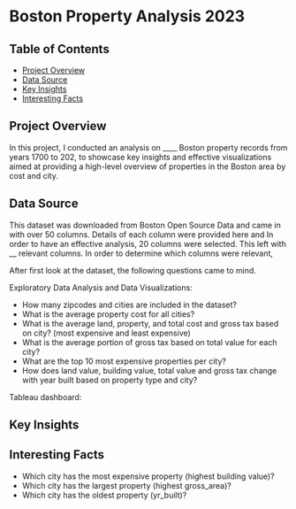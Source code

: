 # Boston Property Analysis 2023

## Table of Contents
- [Project Overview](#projectoverview)
- [Data Source](#datasource)
- [Key Insights](#keyinsights)
- [Interesting Facts](#keyinsights)

## Project Overview
In this project, I conducted an analysis on ____ Boston property records from years 1700 to 202, to showcase key insights and effective visualizations aimed at providing a high-level overview of properties in the Boston area by cost and city.

## Data Source
This dataset was downloaded from Boston Open Source Data and came in with over 50 columns. 
Details of each column were provided here and 
In order to have an effective analysis, 20 columns were selected.
This left with __ relevant columns. 
In order to determine which columns were relevant, 

After first look at the dataset, the following questions came to mind.

Exploratory Data Analysis and Data Visualizations:
- How many zipcodes and cities are included in the dataset? <br>
- What is the average property cost for all cities? <br>
- What is the average land, property, and total cost and gross tax based on city? (most expensive and least expensive)  <br>
- What is the average portion of gross tax based on total value for each city? <br>
- What are the top 10 most expensive properties per city? <br>
- How does land value, building value, total value and gross tax change with year built based on property type and city? <br>


Tableau dashboard: 

## Key Insights

## Interesting Facts
- Which city has the most expensive property (highest building value)? <br>
- Which city has the largest property (highest gross_area)? <br>
- Which city has the oldest property (yr_built)? <br>






